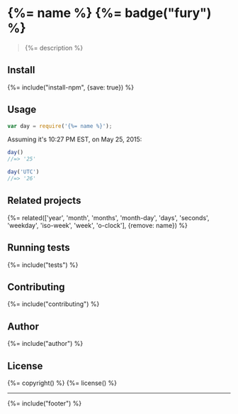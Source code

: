 # {%= name %} {%= badge("fury") %}

> {%= description %}

## Install
{%= include("install-npm", {save: true}) %}

## Usage

```js
var day = require('{%= name %}');
```

Assuming it's 10:27 PM EST, on May 25, 2015:

```js
day()
//=> '25'

day('UTC')
//=> '26'
```

## Related projects
{%= related(['year', 'month', 'months', 'month-day', 'days', 'seconds', 'weekday', 'iso-week', 'week', 'o-clock'], {remove: name}) %}

## Running tests
{%= include("tests") %}

## Contributing
{%= include("contributing") %}

## Author
{%= include("author") %}

## License
{%= copyright() %}
{%= license() %}

***

{%= include("footer") %}
